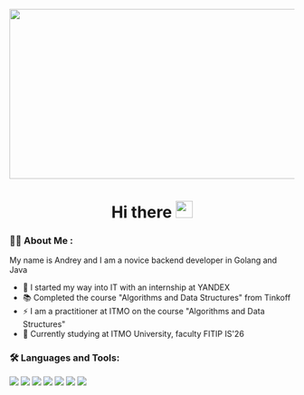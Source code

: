 <br clear="both">

<div align="center">
  <img height="300" width="600" src="https://user-images.githubusercontent.com/74038190/225813708-98b745f2-7d22-48cf-9150-083f1b00d6c9.gif"  />
</div>

###

<h1 align="center">Hi there <img src="https://media.giphy.com/media/hvRJCLFzcasrR4ia7z/giphy.gif" width="30px"/></h1>

<h3 align="left">👩‍💻 About Me :</h3>

<p align="left">My name is Andrey and I am a novice backend developer in Golang and Java</p>

- :telescope: I started my way into IT with an internship at YANDEX
- 📚 Completed the course "Algorithms and Data Structures" from Tinkoff
- ⚡ I am a practitioner at ITMO on the course "Algorithms and Data Structures"
- :book: Сurrently studying at ITMO University, faculty FITIP IS'26

<h3 align="left">🛠 Languages and Tools:</h3>
<div>
  <img src="https://img.shields.io/badge/Golang-black?style=for-the-badge&logo=go&logoColor=white">
  <img src="https://img.shields.io/badge/C++-black?style=for-the-badge&logo=cplusplus&logoColor=white">
  <img src="https://img.shields.io/badge/Java-black?style=for-the-badge&logo=java&logoColor=white">
  <img src="https://img.shields.io/badge/PostgreSQL-black?style=for-the-badge&logo=postgresql&logoColor=white">
  <img src="https://img.shields.io/badge/Kafka-black?style=for-the-badge&logo=apachekafka&logoColor=white">
  <img src="https://img.shields.io/badge/TeamCity-black?style=for-the-badge&logo=teamcity&logoColor=white">
  <img src="https://img.shields.io/badge/git-black?style=for-the-badge&logo=git&logoColor=white">
</div>
